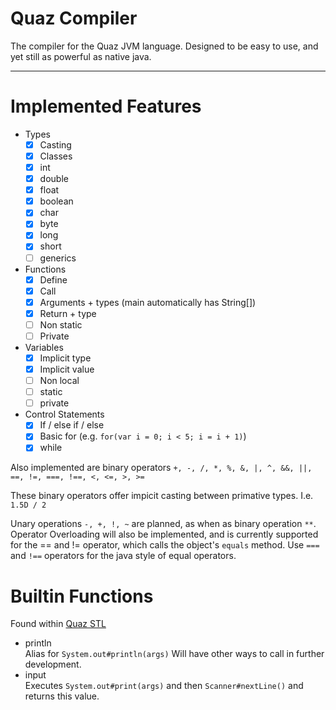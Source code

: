 # Quaz Compiler
The compiler for the Quaz JVM language.
Designed to be easy to use, and yet still as powerful as native java.

---

# Implemented Features

- Types
  - [x] Casting
  - [x] Classes
  - [x] int
  - [x] double
  - [x] float
  - [x] boolean
  - [x] char
  - [x] byte
  - [x] long
  - [x] short
  - [ ] generics
- Functions
  - [x] Define
  - [x] Call
  - [x] Arguments + types (main automatically has String[])
  - [x] Return + type
  - [ ] Non static
  - [ ] Private
- Variables
  - [x] Implicit type
  - [x] Implicit value
  - [ ] Non local
  - [ ] static
  - [ ] private
- Control Statements
  - [x] If / else if / else
  - [x] Basic for (e.g. `for(var i = 0; i < 5; i = i + 1)`)
  - [x] while
  
Also implemented are binary operators `+, -, /, *, %, &, |, ^, &&, ||, ==, !=, ===, !==, <, <=, >, >=`

These binary operators offer impicit casting between primative types. I.e. `1.5D / 2`

Unary operations `-, +, !, ~` are planned, as when as binary operation `**`.
Operator Overloading will also be implemented, and is currently supported for the == and != operator, which calls the object's `equals` method. Use `===` and `!==` operators for the java style of equal operators.

# Builtin Functions
Found within [Quaz STL](https://github.com/QcO-dev/quaz-stl)
- println  
  Alias for `System.out#println(args)` Will have other ways to call in further development.
- input  
  Executes `System.out#print(args)` and then `Scanner#nextLine()` and returns this value.
